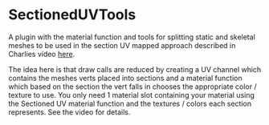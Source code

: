 # SectionedUVTools
A plugin with the material function and tools for splitting static and skeletal meshes to be used in the section UV mapped approach described in Charlies video [here](https://www.youtube.com/watch?v=ncwW5KNQ1Eg).

The idea here is that draw calls are reduced by creating a UV channel which contains the meshes verts placed into sections and a material function which based on the section the vert falls in chooses the appropriate color / texture to use. You only need 1 material slot containing your material using the Sectioned UV material function and the textures / colors each section represents. See the video for details.
